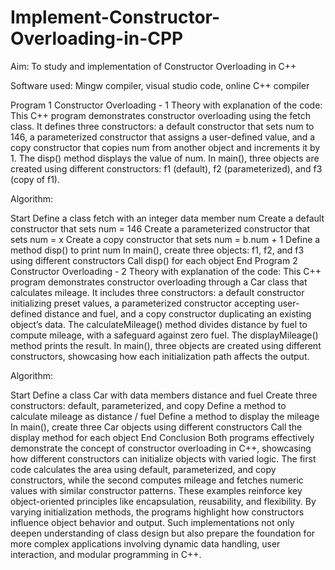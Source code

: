 # Implement-Constructor-Overloading-in-CPP
Aim:
To study and implementation of Constructor Overloading in C++

Software used:
Mingw compiler, visual studio code, online C++ compiler

Program 1 Constructor Overloading - 1
Theory with explanation of the code: This C++ program demonstrates constructor overloading using the fetch class. It defines three constructors: a default constructor that sets num to 146, a parameterized constructor that assigns a user-defined value, and a copy constructor that copies num from another object and increments it by 1. The disp() method displays the value of num. In main(), three objects are created using different constructors: f1 (default), f2 (parameterized), and f3 (copy of f1).

Algorithm:

Start
Define a class fetch with an integer data member num
Create a default constructor that sets num = 146
Create a parameterized constructor that sets num = x
Create a copy constructor that sets num = b.num + 1
Define a method disp() to print num
In main(), create three objects: f1, f2, and f3 using different constructors
Call disp() for each object
End
Program 2 Constructor Overloading - 2
Theory with explanation of the code: This C++ program demonstrates constructor overloading through a Car class that calculates mileage. It includes three constructors: a default constructor initializing preset values, a parameterized constructor accepting user-defined distance and fuel, and a copy constructor duplicating an existing object’s data. The calculateMileage() method divides distance by fuel to compute mileage, with a safeguard against zero fuel. The displayMileage() method prints the result. In main(), three objects are created using different constructors, showcasing how each initialization path affects the output.

Algorithm:

Start
Define a class Car with data members distance and fuel
Create three constructors: default, parameterized, and copy
Define a method to calculate mileage as distance / fuel
Define a method to display the mileage
In main(), create three Car objects using different constructors
Call the display method for each object
End
Conclusion
Both programs effectively demonstrate the concept of constructor overloading in C++, showcasing how different constructors can initialize objects with varied logic. The first code calculates the area using default, parameterized, and copy constructors, while the second computes mileage and fetches numeric values with similar constructor patterns. These examples reinforce key object-oriented principles like encapsulation, reusability, and flexibility. By varying initialization methods, the programs highlight how constructors influence object behavior and output. Such implementations not only deepen understanding of class design but also prepare the foundation for more complex applications involving dynamic data handling, user interaction, and modular programming in C++.

